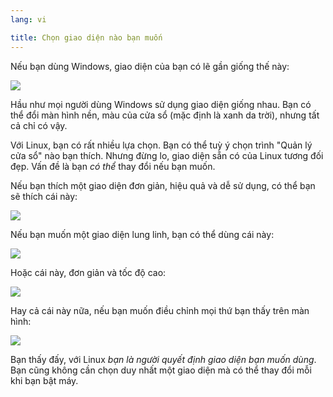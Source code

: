 ```yaml
---
lang: vi

title: Chọn giao diện nào bạn muốn
---
```


Nếu bạn dùng Windows, giao diện của bạn có lẽ gần giống thế này:

<img src="Images/windows_vista.jpg" />

Hầu như mọi người dùng Windows sử dụng giao diện giống nhau. Bạn có thể đổi màn hình nền, 
màu của cửa sổ (mặc định là xanh da trời), nhưng tất cả chỉ có vậy.

Với Linux, bạn có rất nhiều lựa chọn. Bạn có thể tuỳ ý chọn trình "Quản lý cửa sổ" nào 
bạn thích. Nhưng đừng lo, giao diện sẵn có của Linux tương đối đẹp. Vấn đề là bạn 
<i>có thể</i> thay đổi nếu bạn muốn.

Nếu bạn thích một giao diện đơn giản, hiệu quả và dễ sử dụng, có thể bạn sẽ thích cái này:

<img src="Images/ubuntu.jpg"/>

Nếu bạn muốn một giao diện lung linh, bạn có thể dùng cái này:

<img src="Images/kde.png" />

Hoặc cái này, đơn giản và tốc độ cao:

<img src="Images/xfce.jpg" />

Hay cả cái này nữa, nếu bạn muốn điều chỉnh mọi thứ bạn thấy trên màn hình:

<img src="Images/wm.jpg" />

Bạn thấy đấy, với Linux <i>bạn là người quyết định giao diện bạn muốn dùng</i>. Bạn 
cũng không cần chọn duy nhất một giao diện mà có thể thay đổi mỗi khi bạn bật máy.




